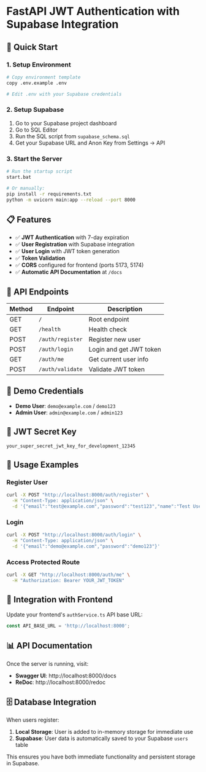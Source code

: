 # FastAPI JWT Authentication with Supabase Integration

## 🚀 Quick Start

### 1. Setup Environment
```bash
# Copy environment template
copy .env.example .env

# Edit .env with your Supabase credentials
```

### 2. Setup Supabase
1. Go to your Supabase project dashboard
2. Go to SQL Editor
3. Run the SQL script from `supabase_schema.sql`
4. Get your Supabase URL and Anon Key from Settings → API

### 3. Start the Server
```bash
# Run the startup script
start.bat

# Or manually:
pip install -r requirements.txt
python -m uvicorn main:app --reload --port 8000
```

## 📋 Features

- ✅ **JWT Authentication** with 7-day expiration
- ✅ **User Registration** with Supabase integration
- ✅ **User Login** with JWT token generation
- ✅ **Token Validation** 
- ✅ **CORS** configured for frontend (ports 5173, 5174)
- ✅ **Automatic API Documentation** at `/docs`

## 🔧 API Endpoints

| Method | Endpoint | Description |
|--------|----------|-------------|
| GET | `/` | Root endpoint |
| GET | `/health` | Health check |
| POST | `/auth/register` | Register new user |
| POST | `/auth/login` | Login and get JWT token |
| GET | `/auth/me` | Get current user info |
| POST | `/auth/validate` | Validate JWT token |

## 🔑 Demo Credentials

- **Demo User**: `demo@example.com` / `demo123`
- **Admin User**: `admin@example.com` / `admin123`

## 🔐 JWT Secret Key

```
your_super_secret_jwt_key_for_development_12345
```

## 📝 Usage Examples

### Register User
```bash
curl -X POST "http://localhost:8000/auth/register" \
  -H "Content-Type: application/json" \
  -d '{"email":"test@example.com","password":"test123","name":"Test User"}'
```

### Login
```bash
curl -X POST "http://localhost:8000/auth/login" \
  -H "Content-Type: application/json" \
  -d '{"email":"demo@example.com","password":"demo123"}'
```

### Access Protected Route
```bash
curl -X GET "http://localhost:8000/auth/me" \
  -H "Authorization: Bearer YOUR_JWT_TOKEN"
```

## 🔗 Integration with Frontend

Update your frontend's `authService.ts` API base URL:
```typescript
const API_BASE_URL = 'http://localhost:8000';
```

## 📊 API Documentation

Once the server is running, visit:
- **Swagger UI**: http://localhost:8000/docs
- **ReDoc**: http://localhost:8000/redoc

## 🗄️ Database Integration

When users register:
1. **Local Storage**: User is added to in-memory storage for immediate use
2. **Supabase**: User data is automatically saved to your Supabase `users` table

This ensures you have both immediate functionality and persistent storage in Supabase.
